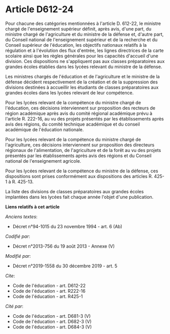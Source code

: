 # Article D612-24

Pour chacune des catégories mentionnées à l'article D. 612-22, le ministre chargé de l'enseignement supérieur définit, après
avis, d'une part, du ministre chargé de l'agriculture et du ministre de la défense et, d'autre part, du Conseil national de
l'enseignement supérieur et de la recherche et du Conseil supérieur de l'éducation, les objectifs nationaux relatifs à la
régulation et à l'évolution des flux d'entrée, les lignes directrices de la carte scolaire ainsi que les règles générales
pour les capacités d'accueil d'une division. Ces dispositions ne s'appliquent pas aux classes préparatoires aux grandes
écoles établies dans les lycées relevant du ministre de la défense. 

Les ministres chargés de l'éducation et de l'agriculture et le ministre de la défense décident respectivement de la création
et de la suppression des divisions destinées à accueillir les étudiants de classes préparatoires aux grandes écoles dans les
lycées relevant de leur compétence. 

Pour les lycées relevant de la compétence du ministre chargé de l'éducation, ces décisions interviennent sur proposition des
recteurs de région académique après avis du comité régional académique prévu à l'article R. 222-16, au vu des projets
présentés par les établissements après avis des régions, du comité technique académique et du conseil académique de
l'éducation nationale. 

Pour les lycées relevant de la compétence du ministre chargé de l'agriculture, ces décisions interviennent sur proposition
des directeurs régionaux de l'alimentation, de l'agriculture et de la forêt au vu des projets présentés par les
établissements après avis des régions et du Conseil national de l'enseignement agricole. 

Pour les lycées relevant de la compétence du ministre de la défense, ces dispositions sont prises conformément aux
dispositions des articles R. 425-1 à R. 425-13. 

La liste des divisions de classes préparatoires aux grandes écoles implantées dans les lycées fait chaque année l'objet d'une
publication.

**Liens relatifs à cet article**

_Anciens textes_:

  - Décret n°94-1015 du 23 novembre 1994 - art. 6 (Ab)

_Codifié par_:

  - Décret n°2013-756 du 19 août 2013 -  Annexe (V)

_Modifié par_:

  - Décret n°2019-1558 du 30 décembre 2019 - art. 5

_Cite_:

  - Code de l'éducation - art. D612-22
  - Code de l'éducation - art. R222-16
  - Code de l'éducation - art. R425-1

_Cité par_:

  - Code de l'éducation - art. D681-3 (V)
  - Code de l'éducation - art. D682-3 (V)
  - Code de l'éducation - art. D684-3 (V)
